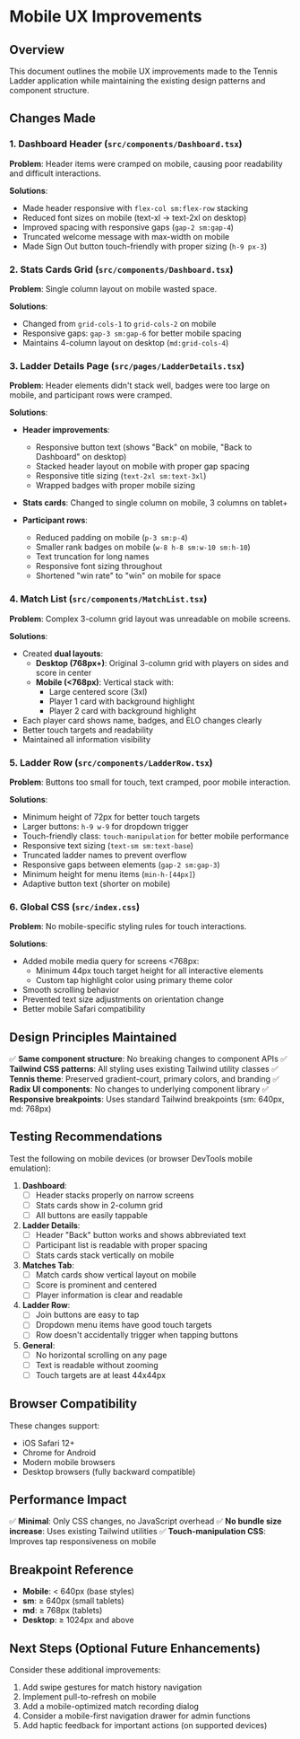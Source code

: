 # Mobile UX Improvements

## Overview
This document outlines the mobile UX improvements made to the Tennis Ladder application while maintaining the existing design patterns and component structure.

## Changes Made

### 1. **Dashboard Header** (`src/components/Dashboard.tsx`)
**Problem**: Header items were cramped on mobile, causing poor readability and difficult interactions.

**Solutions**:
- Made header responsive with `flex-col sm:flex-row` stacking
- Reduced font sizes on mobile (text-xl → text-2xl on desktop)
- Improved spacing with responsive gaps (`gap-2 sm:gap-4`)
- Truncated welcome message with max-width on mobile
- Made Sign Out button touch-friendly with proper sizing (`h-9 px-3`)

### 2. **Stats Cards Grid** (`src/components/Dashboard.tsx`)
**Problem**: Single column layout on mobile wasted space.

**Solutions**:
- Changed from `grid-cols-1` to `grid-cols-2` on mobile
- Responsive gaps: `gap-3 sm:gap-6` for better mobile spacing
- Maintains 4-column layout on desktop (`md:grid-cols-4`)

### 3. **Ladder Details Page** (`src/pages/LadderDetails.tsx`)
**Problem**: Header elements didn't stack well, badges were too large on mobile, and participant rows were cramped.

**Solutions**:
- **Header improvements**:
  - Responsive button text (shows "Back" on mobile, "Back to Dashboard" on desktop)
  - Stacked header layout on mobile with proper gap spacing
  - Responsive title sizing (`text-2xl sm:text-3xl`)
  - Wrapped badges with proper mobile sizing
  
- **Stats cards**: Changed to single column on mobile, 3 columns on tablet+
  
- **Participant rows**:
  - Reduced padding on mobile (`p-3 sm:p-4`)
  - Smaller rank badges on mobile (`w-8 h-8 sm:w-10 sm:h-10`)
  - Text truncation for long names
  - Responsive font sizing throughout
  - Shortened "win rate" to "win" on mobile for space

### 4. **Match List** (`src/components/MatchList.tsx`)
**Problem**: Complex 3-column grid layout was unreadable on mobile screens.

**Solutions**:
- Created **dual layouts**:
  - **Desktop (768px+)**: Original 3-column grid with players on sides and score in center
  - **Mobile (<768px)**: Vertical stack with:
    - Large centered score (3xl)
    - Player 1 card with background highlight
    - Player 2 card with background highlight
- Each player card shows name, badges, and ELO changes clearly
- Better touch targets and readability
- Maintained all information visibility

### 5. **Ladder Row** (`src/components/LadderRow.tsx`)
**Problem**: Buttons too small for touch, text cramped, poor mobile interaction.

**Solutions**:
- Minimum height of 72px for better touch targets
- Larger buttons: `h-9 w-9` for dropdown trigger
- Touch-friendly class: `touch-manipulation` for better mobile performance
- Responsive text sizing (`text-sm sm:text-base`)
- Truncated ladder names to prevent overflow
- Responsive gaps between elements (`gap-2 sm:gap-3`)
- Minimum height for menu items (`min-h-[44px]`)
- Adaptive button text (shorter on mobile)

### 6. **Global CSS** (`src/index.css`)
**Problem**: No mobile-specific styling rules for touch interactions.

**Solutions**:
- Added mobile media query for screens <768px:
  - Minimum 44px touch target height for all interactive elements
  - Custom tap highlight color using primary theme color
- Smooth scrolling behavior
- Prevented text size adjustments on orientation change
- Better mobile Safari compatibility

## Design Principles Maintained

✅ **Same component structure**: No breaking changes to component APIs
✅ **Tailwind CSS patterns**: All styling uses existing Tailwind utility classes
✅ **Tennis theme**: Preserved gradient-court, primary colors, and branding
✅ **Radix UI components**: No changes to underlying component library
✅ **Responsive breakpoints**: Uses standard Tailwind breakpoints (sm: 640px, md: 768px)

## Testing Recommendations

Test the following on mobile devices (or browser DevTools mobile emulation):

1. **Dashboard**:
   - [ ] Header stacks properly on narrow screens
   - [ ] Stats cards show in 2-column grid
   - [ ] All buttons are easily tappable

2. **Ladder Details**:
   - [ ] Header "Back" button works and shows abbreviated text
   - [ ] Participant list is readable with proper spacing
   - [ ] Stats cards stack vertically on mobile

3. **Matches Tab**:
   - [ ] Match cards show vertical layout on mobile
   - [ ] Score is prominent and centered
   - [ ] Player information is clear and readable

4. **Ladder Row**:
   - [ ] Join buttons are easy to tap
   - [ ] Dropdown menu items have good touch targets
   - [ ] Row doesn't accidentally trigger when tapping buttons

5. **General**:
   - [ ] No horizontal scrolling on any page
   - [ ] Text is readable without zooming
   - [ ] Touch targets are at least 44x44px

## Browser Compatibility

These changes support:
- iOS Safari 12+
- Chrome for Android
- Modern mobile browsers
- Desktop browsers (fully backward compatible)

## Performance Impact

✅ **Minimal**: Only CSS changes, no JavaScript overhead
✅ **No bundle size increase**: Uses existing Tailwind utilities
✅ **Touch-manipulation CSS**: Improves tap responsiveness on mobile

## Breakpoint Reference

- **Mobile**: < 640px (base styles)
- **sm**: ≥ 640px (small tablets)
- **md**: ≥ 768px (tablets)
- **Desktop**: ≥ 1024px and above

## Next Steps (Optional Future Enhancements)

Consider these additional improvements:
1. Add swipe gestures for match history navigation
2. Implement pull-to-refresh on mobile
3. Add a mobile-optimized match recording dialog
4. Consider a mobile-first navigation drawer for admin functions
5. Add haptic feedback for important actions (on supported devices)
